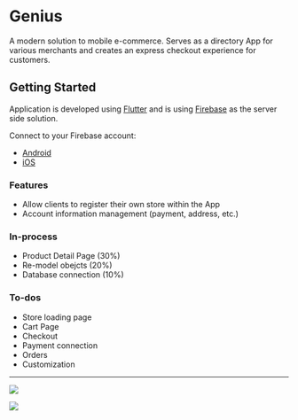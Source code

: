# Genius

A modern solution to mobile e-commerce. Serves as a directory App for various merchants and creates an express checkout experience for customers.

## Getting Started

Application is developed using [Flutter](https://flutter.dev/) and is using [Firebase](https://firebase.google.com/) as the server side solution.

Connect to your Firebase account:

- [Android](https://firebase.google.com/docs/flutter/setup#configure_an_android_app)
- [iOS](https://firebase.google.com/docs/flutter/setup#configure_an_ios_app)

### Features
- Allow clients to register their own store within the App
- Account information management (payment, address, etc.)

### In-process

- Product Detail Page (30%)
- Re-model obejcts (20%)
- Database connection (10%)

### To-dos

- Store loading page
- Cart Page
- Checkout
- Payment connection
- Orders
- Customization

------------

![](https://user-images.githubusercontent.com/5572390/62637241-1209ff00-b909-11e9-8ecf-21925444d773.jpg)

![](https://user-images.githubusercontent.com/5572390/62637271-1e8e5780-b909-11e9-843e-731be651c543.jpg)

